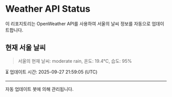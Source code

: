 
# Weather API Status

이 리포지토리는 OpenWeather API를 사용하여 서울의 날씨 정보를 자동으로 업데이트합니다.

## 현재 서울 날씨
> 서울의 현재 날씨: moderate rain, 온도: 19.4°C, 습도: 95%

⏳ 업데이트 시간: 2025-09-27 21:59:05 (UTC)

---
자동 업데이트 봇에 의해 관리됩니다.
